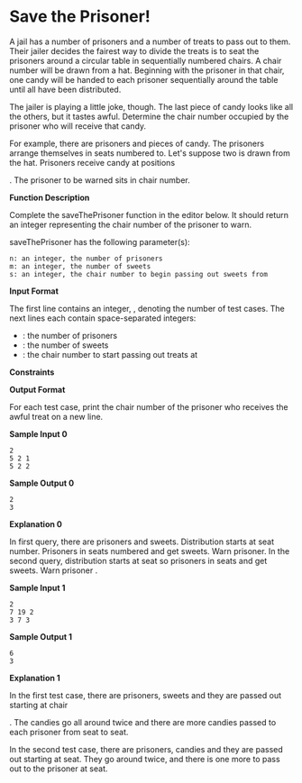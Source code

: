 # Save the Prisoner!

A jail has a number of prisoners and a number of treats to pass out to them. Their jailer decides the
fairest way to divide the treats is to seat the prisoners around a circular table in sequentially numbered
chairs. A chair number will be drawn from a hat. Beginning with the prisoner in that chair, one candy will
be handed to each prisoner sequentially around the table until all have been distributed.

The jailer is playing a little joke, though. The last piece of candy looks like all the others, but it tastes
awful. Determine the chair number occupied by the prisoner who will receive that candy.

For example, there are prisoners and pieces of candy. The prisoners arrange themselves in seats
numbered to. Let's suppose two is drawn from the hat. Prisoners receive candy at positions

. The prisoner to be warned sits in chair number.

**Function Description**

Complete the saveThePrisoner function in the editor below. It should return an integer representing the
chair number of the prisoner to warn.

saveThePrisoner has the following parameter(s):

```
n: an integer, the number of prisoners
m: an integer, the number of sweets
s: an integer, the chair number to begin passing out sweets from
```
**Input Format**

The first line contains an integer, , denoting the number of test cases.
The next lines each contain space-separated integers:

- : the number of prisoners
- : the number of sweets
- : the chair number to start passing out treats at

**Constraints**

**Output Format**

For each test case, print the chair number of the prisoner who receives the awful treat on a new line.

**Sample Input 0**

```
2
5 2 1
5 2 2
```
**Sample Output 0**

```
2
3
```

**Explanation 0**

In first query, there are prisoners and sweets. Distribution starts at seat number.
Prisoners in seats numbered and get sweets. Warn prisoner.
In the second query, distribution starts at seat so prisoners in seats and get sweets. Warn prisoner
.

**Sample Input 1**

```
2
7 19 2
3 7 3
```
**Sample Output 1**

```
6
3
```
**Explanation 1**

In the first test case, there are prisoners, sweets and they are passed out starting at chair

. The candies go all around twice and there are more candies passed to each prisoner from seat
to seat.

In the second test case, there are prisoners, candies and they are passed out starting at
seat. They go around twice, and there is one more to pass out to the prisoner at seat.


